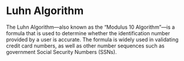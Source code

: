 # Luhn Algorithm
 The Luhn Algorithm—also known as the “Modulus 10 Algorithm”—is a formula that is used to determine whether the identification number provided by a user is accurate. The formula is widely used in validating credit card numbers, as well as other number sequences such as government Social Security Numbers (SSNs).
